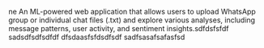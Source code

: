ne
An ML-powered web application that allows users to upload WhatsApp group or individual chat files (.txt) and explore various analyses, including message patterns, user activity, and sentiment insights.sdfdsfsfdf
sadsdfsdfsdfdf
dfsdaasfsfdsdfsdf
sadfsasafsafasfsd

